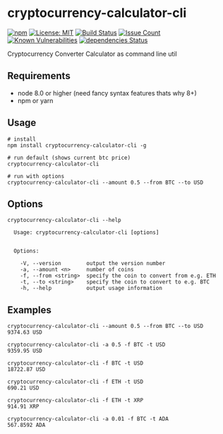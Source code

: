# cryptocurrency-calculator-cli
[![npm](https://img.shields.io/npm/v/cryptocurrency-calculator-cli.svg)](https://npmjs.com/package/cryptocurrency-calculator-cli)
[![License: MIT](https://img.shields.io/badge/License-MIT-brightgreen.svg)](https://opensource.org/licenses/MIT)
[![Build Status](https://travis-ci.org/madnight/cryptocurrency-calculator-cli.svg?branch=master)](https://travis-ci.org/madnight/cryptocurrency-calculator-cli)
[![Issue Count](https://codeclimate.com/github/madnight/cryptocurrency-calculator-cli/badges/issue_count.svg?maxAge=2592000)](https://codeclimate.com/github/madnight/cryptocurrency-calculator-cli/issues)
[![Known Vulnerabilities](https://snyk.io/test/github/madnight/cryptocurrency-calculator-cli/badge.svg)](https://snyk.io/test/github/madnight/cryptocurrency-calculator-cli)
[![dependencies Status](https://david-dm.org/madnight/cryptocurrency-calculator-cli/status.svg)](https://david-dm.org/madnight/cryptocurrency-calculator-cli)

Cryptocurrency Converter Calculator as command line util

## Requirements
* node 8.0 or higher (need fancy syntax features thats why 8+)
* npm or yarn

## Usage

```
# install
npm install cryptocurrency-calculator-cli -g

# run default (shows current btc price)
cryptocurrency-calculator-cli

# run with options
cryptocurrency-calculator-cli --amount 0.5 --from BTC --to USD
```

## Options

```
cryptocurrency-calculator-cli --help

  Usage: cryptocurrency-calculator-cli [options]


  Options:

    -V, --version        output the version number
    -a, --amount <n>     number of coins
    -f, --from <string>  specify the coin to convert from e.g. ETH
    -t, --to <string>    specify the coin to convert to e.g. BTC
    -h, --help           output usage information
  ```

## Examples

```
cryptocurrency-calculator-cli --amount 0.5 --from BTC --to USD
9374.63 USD

cryptocurrency-calculator-cli -a 0.5 -f BTC -t USD
9359.95 USD

cryptocurrency-calculator-cli -f BTC -t USD
18722.87 USD

cryptocurrency-calculator-cli -f ETH -t USD
690.21 USD

cryptocurrency-calculator-cli -f ETH -t XRP
914.91 XRP

cryptocurrency-calculator-cli -a 0.01 -f BTC -t ADA
567.8592 ADA
  ```
